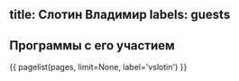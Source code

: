 title: Слотин Владимир
labels: guests
---
## Программы с его участием

{{ pagelist(pages, limit=None, label='vslotin') }}
